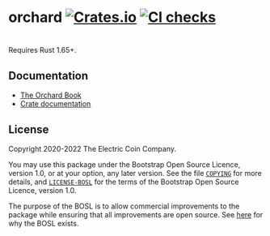 # orchard [![Crates.io](https://img.shields.io/crates/v/orchard.svg)](https://crates.io/crates/orchard) [![CI checks](https://github.com/QED-it/orchard/actions/workflows/ci.yml/badge.svg?branch=zsa1)](https://github.com/QED-it/orchard/actions/workflows/ci.yml)
#

Requires Rust 1.65+.

## Documentation

- [The Orchard Book](https://zcash.github.io/orchard/)
- [Crate documentation](https://docs.rs/orchard)

## License

Copyright 2020-2022 The Electric Coin Company.

You may use this package under the Bootstrap Open Source Licence, version 1.0,
or at your option, any later version. See the file [`COPYING`](COPYING) for
more details, and [`LICENSE-BOSL`](LICENSE-BOSL) for the terms of the Bootstrap
Open Source Licence, version 1.0.

The purpose of the BOSL is to allow commercial improvements to the package
while ensuring that all improvements are open source. See
[here](https://electriccoin.co/blog/introducing-tgppl-a-radically-new-type-of-open-source-license/)
for why the BOSL exists.
